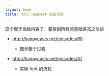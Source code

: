 ```yaml
---
layout: book
title: Pull Request 拉取请求
---
```


这个属于高级内容了，要放到所有的基础讲完之后讲

- http://happycasts.net/episodes/60
  - 图示整个过程

- http://happycasts.net/episodes/37
  - 实际 fork 的流程

